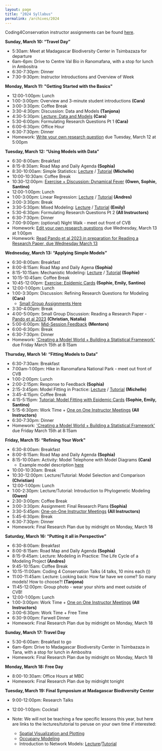 ```yaml
---
layout: page
title: "2024 Syllabus"
permalink: /archives/2024
---
```


Coding4Conservation instructor assignments can be found [here](https://docs.google.com/spreadsheets/d/1ZjxvkAT7jIKUf3aRo44CfVzxGAhFiOnHqtvaz9qLJjg/edit#gid=0).

**Sunday, March 10: “Travel Day”**

* 5:30am: Meet at Madagascar Biodiversity Center in Tsimbazaza for departure
* 6am-6pm: Drive to Centre Val Bio in Ranomafana, with a stop for lunch in Ambositra
* 6:30-7:30pm: Dinner
* 7:30-9:30pm: Instructor Introductions and Overview of Week

**Monday, March 11: "Getting Started with the Basics"**

* 12:00-1:00pm: Lunch 
* 1:00-3:00pm: Overview and 3-minute student introductions __(Cara)__
* 3:00-3:30pm: Coffee Break
* 3:30-4:30pm: Discussion: Data and Models __(Tanjona)__
* 4:30-5:30pm: [Lecture: Data and Models](/assets/2024/Lectures/Data_and_Models.pdf) __(Cara)__
* 5:30-6:00pm: Formulating Research Questions Pt 1 __(Cara)__
* 6:00-6:30pm: Office Hour
* 6:30-7:30pm: Dinner
* Homework: [Write your own research question](/assets/2024/Activities/HW_Formulating_Research_Questions_1.pdf) due Tuesday, March 12 at 5:00pm

**Tuesday, March 12: “Using Models with Data”**

* 6:30-8:00am: Breakfast
* 8:15-8:30am: Road Map and Daily Agenda __(Sophia)__
* 8:30-10:00am: Simple Statistics: [Lecture](/assets/2024/Lectures/e2m2-2024_basic-stats-slides.pdf) / [Tutorial](/assets/2024/Tutorials/e2m2-2024_basic-stats.zip) __(Michelle)__
* 10:00-10:30am: Coffee Break
* 10:30-12:00pm: [Exercise + Discussion: Dynamical Fever](/assets/2024/Activities/Dynamical_Fever/Dynamical_Fever_Download.zip) __(Gwen, Sophie, Santino)__
* 12:00-1:00pm: Lunch
* 1:00-3:00pm: Linear Regression: [Lecture](/assets/2024/Lectures/IntroductionToLinearRegression.pdf) / [Tutorial](/assets/2024/Tutorials/LinearRegressionTutorial.zip) __(Andres)__
* 3:00-3:30pm: Break
* 3:30-5:30pm: Mixed Modeling: [Lecture](/assets/2024/Lectures/MixedModeling_Lecture.pdf.zip) / [Tutorial](/assets/2024/Tutorials/MixedModeling_Tutorial.zip) __(Emily)__
* 5:30-6:30pm: Formulating Research Questions Pt 2 __(All Instructors)__
* 6:30-7:30pm: Dinner
* 7:00-9:00pm: (optional) Night Walk - meet out front of CVB
* Homework: [Edit your own research questions](/assets/2024/Activities/HW_Formulating_Research_Questions_2.pdf) due Wednesday, March 13 at 1:00pm
* Homework: [Read Pando et al 2023 in preparation for Reading a Research Paper, due Wednesday March 13](/assets/2024/Activities/Pando2023.pdf.zip)

**Wednesday, March 13: “Applying Simple Models”**

* 6:30-8:00am: Breakfast
* 8:00-8:15am: Road Map and Daily Agena __(Sophia)__
* 8:15-10:15am: Mechanistic Modeling: [Lecture](/assets/2024/Lectures/Intro_CompartmentalModels_2024.pdf.zip) / [Tutorial](/assets/2024/Tutorials/CompartmentalModelsTutorial.zip) __(Sophie)__
* 10:15-10:45am: Coffee Break
* 10:45-12:00pm: [Exercise: Epidemic Cards](/assets/2024/Activities/Epidemic_Cards_Activity.zip) __(Sophie, Emily, Santino)__
* 12:00-1:00pm: Lunch
* 1:00-3:30pm: Discussion: Refining Research Questions for Modeling __(Cara)__
  * [Small Group Assignments Here](https://docs.google.com/spreadsheets/d/1hSNkbGIJUiamAFf97jvcvh7ijub_1Nfsw5o7QXyVufI/edit#gid=0) 
* 3:30-4:00pm: Break
* 4:00-5:00pm: Small Group Discussion: Reading a Research Paper - [Pando et al 2023](/assets/2024/Activities/Pando2023.pdf.zip) __(Christian, Natalia)__
* 5:00-6:00pm: [Mid-Session Feedback](https://airtable.com/appDoZIQe5GFKNwNC/shrN5ezIFv9zjqP7H) __(Mentors)__
* 6:00-6:30pm: Break
* 6:30-7:30pm: Dinner
* Homework: ['Creating a Model World + Building a Statistical Framework'](/assets/2024/Activities/Model_Framework_HW.pdf) due Friday March 15th at 8:15am

**Thursday, March 14: “Fitting Models to Data”**

* 6:30-7:30am: Breakfast
* 7:00am-1:00pm: Hike in Ranomafana National Park - meet out front of CVB
* 1:00-2:00pm: Lunch
* 2:00-2:15pm: Response to Feedback __(Sophia)__
* 2:15-3:45pm: Model Fitting in Practice: [Lecture](/assets/2024/Lectures/model-fitting_2024.pdf) / [Tutorial](/assets/2024/Tutorials/model-fitting-2024.zip) __(Michelle)__
* 3:45-4:15pm: Coffee Break 
* 4:15-5:15pm: [Tutorial: Model Fitting with Epidemic Cards](/assets/2024/Tutorials/Epidemic_Cards_Activity.zip) __(Sophie, Emily, Santino)__
* 5:15-6:30pm: Work Time + [One on One Instructor Meetings](https://docs.google.com/spreadsheets/d/1rvJdwhpfZw9JnVRG-zc0tqeI8YSdqjkxt1YhTZ5egLU/edit) __(All Instructors)__
* 6:30-7:30pm: Dinner
* Homework: ['Creating a Model World + Building a Statistical Framework'](/assets/2024/Activities/Model_Framework_HW.pdf) due Friday March 15th at 8:15am
  
**Friday, March 15: “Refining Your Work"**

* 6:30-8:00am: Breakfast
* 8:00-8:15am: Road Map and Daily Agenda __(Sophia)__
* 8:15-10:00am: Activity: Model Telephone with Model Diagrams __(Cara)__
    * Example model description [here](/assets/2024/Activities/Model_Telephone_Example_Model_Description.pdf)
* 10:00-10:30am: Break
* 10:30-12:00pm: Lecture/Tutorial: Model Selection and Comparison __(Christian)__
* 12:00-1:00pm: Lunch
* 1:00-2:30pm: Lecture/Tutorial: Introduction to Phylogenetic Modeling __(Gwen)__
* 2:30-3:00pm: Coffee Break
* 3:00-3:30pm: Assignment: Final Research Plans __(Sophia)__
* 3:30-5:45pm: [One-on-One Instructor Meetings](https://docs.google.com/spreadsheets/d/1rvJdwhpfZw9JnVRG-zc0tqeI8YSdqjkxt1YhTZ5egLU/edit) __(All Instructors)__
* 5:45-6:30pm: Break
* 6:30-7:30pm: Dinner
* Homework: Final Research Plan due by midnight on Monday, March 18

**Saturday, March 16: “Putting it all in Perspective”**

* 6:30-8:00am: Breakfast
* 8:00-8:15am: Road Map and Daily Agenda __(Sophia)__
* 8:15-9:45am: Lecture: Modeling in Practice: The Life Cycle of a Modeling Project __(Andres)__
* 9:45-10:15am: Coffee Break
* 10:15-11:00am: Coding 4 Conservation Talks (4 talks, 10 mins each ())
* 11:00-11:45am: Lecture: Looking back: How far have we come? So many models! How to choose?! __(Tanjona)__
* 11:45-12:00pm: Group photo - wear your shirts and meet outside of CVB!
* 12:00-1:00pm: Lunch
* 1:00-3:00pm: Work Time + [One on One Instructor Meetings](https://docs.google.com/spreadsheets/d/1rvJdwhpfZw9JnVRG-zc0tqeI8YSdqjkxt1YhTZ5egLU/edit) __(All Instructors)__
* 3:00-6:30pm: Work Time + Free Time
* 6:30-9:00pm: Farwell Dinner
* Homework: Final Research Plan due by midnight on Monday, March 18

**Sunday, March 17: Travel Day**
* 5:30-6:00am: Breakfast to go
* 6am-6pm: Drive to Madagascar Biodiversity Center in Tsimbazaza in Tana, with a stop for lunch in Ambositra
* Homework: Final Research Plan due by midnight on Monday, March 18

**Monday, March 18: Free Day**
* 8:00-10:30am: Office Hours at MBC
* Homework: Final Research Plan due by midnight tonight

**Tuesday, March 19: Final Symposium at Madagascar Biodiversity Center**
* 9:00-12:00pm: Research Talks
* 12:00-1:00pm: Cocktail 

* Note: We will not be teaching a few specific lessons this year, but here are links to the lectures/tutorial to peruse on your own time if interested:
  * [Spatial Visualization and Plotting](/assets/2020/Tutorials/IntroSpatial.zip)
  * [Occupany Modeling](/assets/2019/4_Occupancy.zip)
  * Introduction to Network Models: [Lecture](/assets/2022/Lectures/network-lecture-2022.pdf)/[Tutorial](/assets/2022/Tutorials/network_tutorial.zip)


